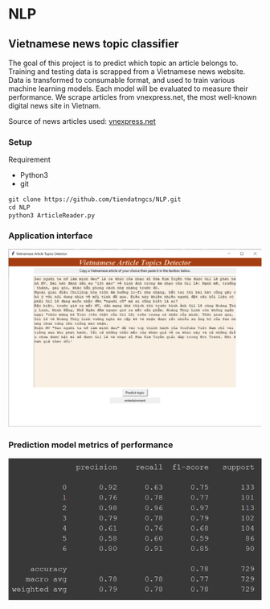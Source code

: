# NLP
## Vietnamese news topic classifier
The goal of this project is to predict which topic an article belongs to. Training and testing data is scrapped from a Vietnamese news website. Data is transformed to consumable format, and used to train various machine learning models. Each model will be evaluated to measure their performance.
We scrape articles from vnexpress.net, the most well-known digital news site in Vietnam. 

Source of news articles used: [vnexpress.net](https://vnexpress.net/)

### Setup
Requirement
* Python3
* git

```shell
git clone https://github.com/tiendatngcs/NLP.git
cd NLP
python3 ArticleReader.py
```
### Application interface
![](images/VATC_GUI.png)

### Prediction model metrics of performance
![](images/VATC_metrics.png)